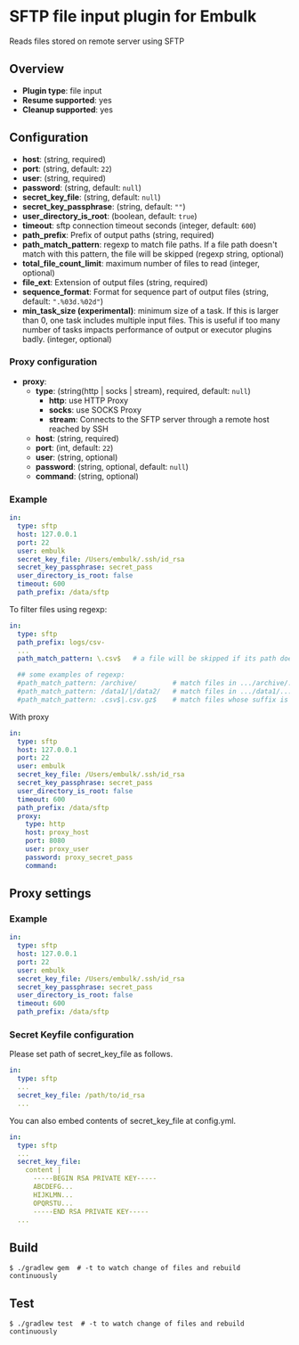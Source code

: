 # SFTP file input plugin for Embulk

Reads files stored on remote server using SFTP

## Overview

* **Plugin type**: file input
* **Resume supported**: yes
* **Cleanup supported**: yes

## Configuration

- **host**: (string, required)
- **port**: (string, default: `22`)
- **user**: (string, required)
- **password**: (string, default: `null`)
- **secret_key_file**: (string, default: `null`)
- **secret_key_passphrase**: (string, default: `""`)
- **user_directory_is_root**: (boolean, default: `true`)
- **timeout**: sftp connection timeout seconds (integer, default: `600`)
- **path_prefix**: Prefix of output paths (string, required)
- **path_match_pattern**: regexp to match file paths. If a file path doesn't match with this pattern, the file will be skipped (regexp string, optional)
- **total_file_count_limit**: maximum number of files to read (integer, optional)
- **file_ext**: Extension of output files (string, required)
- **sequence_format**: Format for sequence part of output files (string, default: `".%03d.%02d"`)
- **min_task_size (experimental)**: minimum size of a task. If this is larger than 0, one task includes multiple input files. This is useful if too many number of tasks impacts performance of output or executor plugins badly. (integer, optional)

### Proxy configuration

- **proxy**:
    - **type**: (string(http | socks | stream), required, default: `null`)
        - **http**: use HTTP Proxy
        - **socks**: use SOCKS Proxy
        - **stream**: Connects to the SFTP server through a remote host reached by SSH
    - **host**: (string, required)
    - **port**: (int, default: `22`)
    - **user**: (string, optional)
    - **password**: (string, optional, default: `null`)
    - **command**: (string, optional)

### Example

```yaml
in:
  type: sftp
  host: 127.0.0.1
  port: 22
  user: embulk
  secret_key_file: /Users/embulk/.ssh/id_rsa
  secret_key_passphrase: secret_pass
  user_directory_is_root: false
  timeout: 600
  path_prefix: /data/sftp
```

To filter files using regexp:

```yaml
in:
  type: sftp
  path_prefix: logs/csv-
  ...
  path_match_pattern: \.csv$   # a file will be skipped if its path doesn't match with this pattern

  ## some examples of regexp:
  #path_match_pattern: /archive/         # match files in .../archive/... directory
  #path_match_pattern: /data1/|/data2/   # match files in .../data1/... or .../data2/... directory
  #path_match_pattern: .csv$|.csv.gz$    # match files whose suffix is .csv or .csv.gz
```

With proxy
```yaml
in:
  type: sftp
  host: 127.0.0.1
  port: 22
  user: embulk
  secret_key_file: /Users/embulk/.ssh/id_rsa
  secret_key_passphrase: secret_pass
  user_directory_is_root: false
  timeout: 600
  path_prefix: /data/sftp
  proxy:
    type: http
    host: proxy_host
    port: 8080
    user: proxy_user
    password: proxy_secret_pass
    command:
```

## Proxy settings

### Example
```yaml
in:
  type: sftp
  host: 127.0.0.1
  port: 22
  user: embulk
  secret_key_file: /Users/embulk/.ssh/id_rsa
  secret_key_passphrase: secret_pass
  user_directory_is_root: false
  timeout: 600
  path_prefix: /data/sftp
```

### Secret Keyfile configuration

Please set path of secret_key_file as follows.
```yaml
in:
  type: sftp
  ...
  secret_key_file: /path/to/id_rsa
  ...
```

You can also embed contents of secret_key_file at config.yml.
```yaml
in:
  type: sftp
  ...
  secret_key_file:
    content |
      -----BEGIN RSA PRIVATE KEY-----
      ABCDEFG...
      HIJKLMN...
      OPQRSTU...
      -----END RSA PRIVATE KEY-----
  ...
```

## Build

```
$ ./gradlew gem  # -t to watch change of files and rebuild continuously
```

## Test

```
$ ./gradlew test  # -t to watch change of files and rebuild continuously
```
